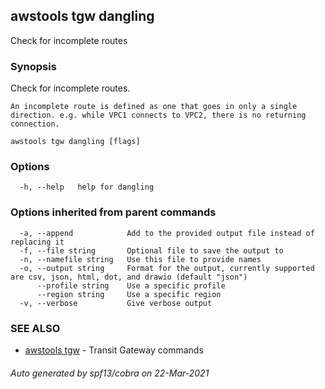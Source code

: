 ## awstools tgw dangling

Check for incomplete routes

### Synopsis

Check for incomplete routes.

	An incomplete route is defined as one that goes in only a single
	direction. e.g. while VPC1 connects to VPC2, there is no returning
	connection.

```
awstools tgw dangling [flags]
```

### Options

```
  -h, --help   help for dangling
```

### Options inherited from parent commands

```
  -a, --append            Add to the provided output file instead of replacing it
  -f, --file string       Optional file to save the output to
  -n, --namefile string   Use this file to provide names
  -o, --output string     Format for the output, currently supported are csv, json, html, dot, and drawio (default "json")
      --profile string    Use a specific profile
      --region string     Use a specific region
  -v, --verbose           Give verbose output
```

### SEE ALSO

* [awstools tgw](awstools_tgw.md)	 - Transit Gateway commands

###### Auto generated by spf13/cobra on 22-Mar-2021
